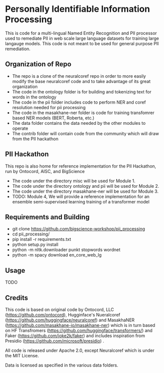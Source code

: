 # Personally Identifiable Information Processing

This is code for a multi-lingual Named Entity Recognition and PII processor used to remediate PII in web scale large language datasets for training large langauge models. This code is not meant to be used for general purpose PII remediation. 

## Organization of Repo

- The repo is a clone of the neuralcoref repo in order to more easily modify the base neuralcoref code and to take advantage of its great organization
- The code in the ontology folder is for building and tokenizing text for words in the ontology
- The code in the pii folder includes code to perform NER and coref resolution needed for pii processing
- The code in the masakhane-ner folder is code for training transfomrer based NER models (BERT, Roberta, etc.)
- The data folder contains the data needed by the other modules to operate
- The contrib folder will contain code from the community which will draw from the PII hackathon

## PII Hackathon
This repo is also home for reference implementation for the PII Hackathon, run by Ontocord, AISC, and BigScience

- The code under the directory misc will be used for Module 1.
- The code under the directory ontology and pii will be used for Module 2.
- The code under the directory masakhane-ner will be used for Module 3.
- TODO: Module 4, We will provide a reference implementation for an ensemble semi-supervised learning training of a transformer model
 
## Requirements and Building

- git clone  https://github.com/bigscience-workshop/pii_processing
- cd pii_processing/
- pip install -r requirements.txt
- python setup.py install
- python -m nltk.downloader punkt stopwords  wordnet
- python -m spacy download en_core_web_lg

## Usage
TODO

## Credits

This code is based on original code by Ontocord, LLC (https://github.com/ontocord), Hugginface's Nueralcoref (https://github.com/huggingface/neuralcoref) and MasakhaNER (https://github.com/masakhane-io/masakhane-ner) which is in turn based on HF Transfromers (https://github.com/huggingface/transformers/) and Faker (https://github.com/joke2k/faker) and includes inspiration from Presidio (https://github.com/microsoft/presidio) . 

All code is released under Apache 2.0, except Neuralcoref which is under the MIT License.

Data is licensed as specified in the various data folders.


